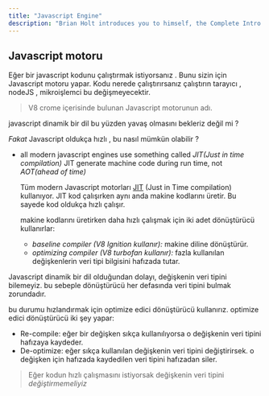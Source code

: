 ```yaml
---
title: "Javascript Engine"
description: "Brian Holt introduces you to himself, the Complete Intro to React version 6, and what you can expect to learn"
---
```


## Javascript motoru

Eğer bir javascript kodunu çalıştırmak istiyorsanız . Bunu sizin için Javascript motoru yapar. Kodu nerede çalıştırırsanız çalıştırın tarayıcı , nodeJS , mikroişlemci bu değişmeyecektir.

> V8 crome içerisinde bulunan Javascript motorunun adı.

javascript dinamik bir dil bu yüzden yavaş olmasını bekleriz değil mi ?

_Fakat_ Javascript oldukça hızlı , bu nasıl mümkün olabilir ?

- all modern javascript engines use something called _JIT(Just in time compilation)_
  JIT generate machine code during run time, not _AOT(ahead of time)_

  Tüm modern Javascript motorları [JIT][jit] (Just in Time compilation) kullanıyor. JIT kod çalışırken aynı anda makine kodlarını üretir. Bu sayede kod oldukça hızlı çalışır.

  makine kodlarını üretirken daha hızlı çalışmak için iki adet dönüştürücü kullanırlar:

  - _baseline compiler (V8 Ignition kullanır):_ makine diline dönüştürür.
  - _optimizing compiler (V8 turbofan kullanır):_ fazla kullanılan değişkenlerin veri tipi bilgisini hafızada tutar.

Javascript dinamik bir dil olduğundan dolayı, değişkenin veri tipini bilemeyiz. bu sebeple dönüştürücü her defasında veri tipini bulmak zorundadır.

bu durumu hızlandırmak için optimize edici dönüştürücü kullanırız.
optimize edici dönüştürücü iki şey yapar:

- Re-compile: eğer bir değişken sıkça kullanılıyorsa o değişkenin veri tipini hafızaya kaydeder.
- De-optimize: eğer sıkça kullanılan değişkenin veri tipini değiştirirsek. o değişken için hafızada kaydedilen veri tipini hafızadan siler.

> Eğer kodun hızlı çalışmasını istiyorsak değişkenin veri tipini _değiştirmemeliyiz_

[jit]: https://en.wikipedia.org/wiki/Just-in-time_compilation
